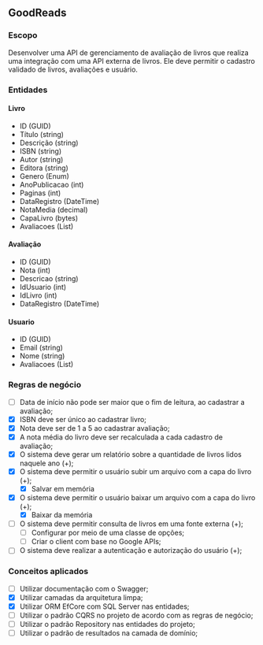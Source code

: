 ## GoodReads

### Escopo
Desenvolver uma API de gerenciamento de avaliação de livros que realiza uma integração com uma API externa de livros.
Ele deve permitir o cadastro validado de livros, avaliações e usuário.

### Entidades

#### Livro

- ID (GUID)
- Título (string)
- Descrição (string)
- ISBN (string)
- Autor (string)
- Editora (string)
- Genero (Enum)
- AnoPublicacao (int)
- Paginas (int)
- DataRegistro (DateTime)
- NotaMedia (decimal)
- CapaLivro (bytes)
- Avaliacoes (List<Avaliacao>)

#### Avaliação
- ID (GUID)
- Nota (int)
- Descricao (string)
- IdUsuario (int)
- IdLivro (int)
- DataRegistro (DateTime)

#### Usuario
- ID (GUID)
- Email (string)
- Nome (string)
- Avaliacoes (List<string>)

### Regras de negócio

- [ ] Data de início não pode ser maior que o fim de leitura, ao cadastrar a avaliação;
- [x] ISBN deve ser único ao cadastrar livro;
- [x] Nota deve ser de 1 a 5 ao cadastrar avaliação;
- [x] A nota média do livro deve ser recalculada a cada cadastro de avaliação;
- [x] O sistema deve gerar um relatório sobre a quantidade de livros lidos naquele ano (+);
- [x] O sistema deve permitir o usuário subir um arquivo com a capa do livro (+);
    - [x] Salvar em memória
- [x] O sistema deve permitir o usuário baixar um arquivo com a capa do livro (+);
    - [x] Baixar da memória
- [ ] O sistema deve permitir consulta de livros em uma fonte externa (+);
    - [ ] Configurar por meio de uma classe de opções;
    - [ ] Criar o client com base no Google APIs;
- [ ] O sistema deve realizar a autenticação e autorização do usuário (+);

### Conceitos aplicados

- [ ] Utilizar documentação com o Swagger;
- [x] Utilizar camadas da arquitetura limpa;
- [x] Utilizar ORM EfCore com SQL Server nas entidades; 
- [ ] Utilizar o padrão CQRS no projeto de acordo com as regras de negócio;
- [ ] Utilizar o padrão Repository nas entidades do projeto;
- [ ] Utilizar o padrão de resultados na camada de domínio;